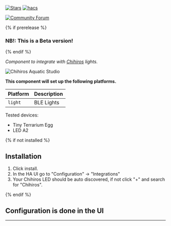 [![Stars][stars-shield]][chihiros_led_control]
[![hacs][hacsbadge]][hacs]

<!--[![BuyMeCoffee][buymecoffeebadge]][buymecoffee] -->

[![Community Forum][forum-shield]][forum]

{% if prerelease %}
### NB!: This is a Beta version!

{% endif %}

_Component to integrate with [Chihiros][chihiros_aquatic_studio] lights._

![Chihiros Aquatic Studio][chihiros_icon]

**This component will set up the following platforms.**

| Platform              |Description                |
| --------------------- | ------------------------- |
| `light`               | BLE Lights                |


Tested devices:
* Tiny Terrarium Egg
* LED A2

{% if not installed %}
## Installation

1. Click install.
2. In the HA UI go to "Configuration" -> "Integrations"
3. Your Chihiros LED should be auto discovered, if not click "+" and search for "Chihiros".

{% endif %}


## Configuration is done in the UI

<!---->

<!--
<a href="https://www.buymeacoffee.com/tschamm" target="_blank"><img src="https://cdn.buymeacoffee.com/buttons/v2/default-yellow.png" alt="Buy Me A Coffee" style="height: 60px !important;width: 217px !important;" ></a>

-->
***

[chihiros_aquatic_studio]: https://www.chihirosaquaticstudio.com
[chihiros_led_control]:https://github.com/TheMicDiet/chihiros-led-control
[chihiros_icon]: https://www.chihirosaquaticstudio.com/cdn/shop/files/logo_cb46bbf4-c367-49c2-a99a-e920069e8d9c.png
[stars-shield]: https://img.shields.io/github/stars/TheMicDiet/chihiros-led-control
[hacs]: https://github.com/custom-components/hacs
[hacsbadge]: https://img.shields.io/badge/HACS-Default-orange.svg
[forum-shield]: https://img.shields.io/badge/community-forum-brightgreen.svg
[forum]: https://community.home-assistant.io/
[license]: https://github.com/TheMicDiet/chihiros-led-control/blob/main/LICENSE
